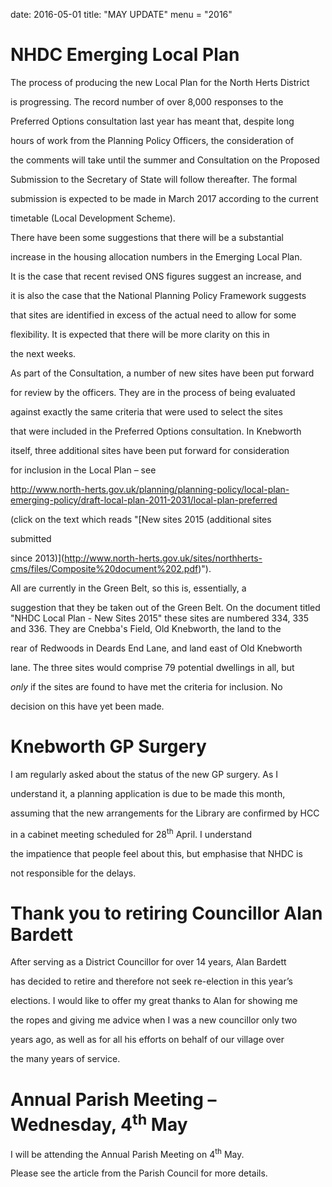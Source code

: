 date: 2016-05-01
title: "MAY UPDATE"
menu = "2016"





# NHDC Emerging Local Plan



The process of producing the new Local Plan for the North Herts District

is progressing. The record number of over 8,000 responses to the

Preferred Options consultation last year has meant that, despite long

hours of work from the Planning Policy Officers, the consideration of

the comments will take until the summer and Consultation on the Proposed

Submission to the Secretary of State will follow thereafter. The formal

submission is expected to be made in March 2017 according to the current

timetable (Local Development Scheme).



There have been some suggestions that there will be a substantial

increase in the housing allocation numbers in the Emerging Local Plan.

It is the case that recent revised ONS figures suggest an increase, and

it is also the case that the National Planning Policy Framework suggests

that sites are identified in excess of the actual need to allow for some

flexibility. It is expected that there will be more clarity on this in

the next weeks.



As part of the Consultation, a number of new sites have been put forward

for review by the officers. They are in the process of being evaluated

against exactly the same criteria that were used to select the sites

that were included in the Preferred Options consultation. In Knebworth

itself, three additional sites have been put forward for consideration

for inclusion in the Local Plan – see

http://www.north-herts.gov.uk/planning/planning-policy/local-plan-emerging-policy/draft-local-plan-2011-2031/local-plan-preferred

(click on the text which reads "[New sites 2015 (additional sites

submitted

since 2013)](http://www.north-herts.gov.uk/sites/northherts-cms/files/Composite%20document%202.pdf)").

All are currently in the Green Belt, so this is, essentially, a

suggestion that they be taken out of the Green Belt. On the document
titled "NHDC Local Plan - New Sites 2015" these sites are numbered 334,
335 and 336. They are Cnebba's Field, Old Knebworth, the land to the

rear of Redwoods in Deards End Lane, and land east of Old Knebworth

lane. The three sites would comprise 79 potential dwellings in all, but

*only* if the sites are found to have met the criteria for inclusion. No

decision on this have yet been made.



# Knebworth GP Surgery



I am regularly asked about the status of the new GP surgery. As I

understand it, a planning application is due to be made this month,

assuming that the new arrangements for the Library are confirmed by HCC

in a cabinet meeting scheduled for 28<sup>th</sup> April. I understand

the impatience that people feel about this, but emphasise that NHDC is

not responsible for the delays.



# Thank you to retiring Councillor Alan Bardett



After serving as a District Councillor for over 14 years, Alan Bardett

has decided to retire and therefore not seek re-election in this year’s

elections. I would like to offer my great thanks to Alan for showing me

the ropes and giving me advice when I was a new councillor only two

years ago, as well as for all his efforts on behalf of our village over

the many years of service.



# Annual Parish Meeting – Wednesday, 4<sup>th</sup> May



I will be attending the Annual Parish Meeting on 4<sup>th</sup> May.

Please see the article from the Parish Council for more details.

